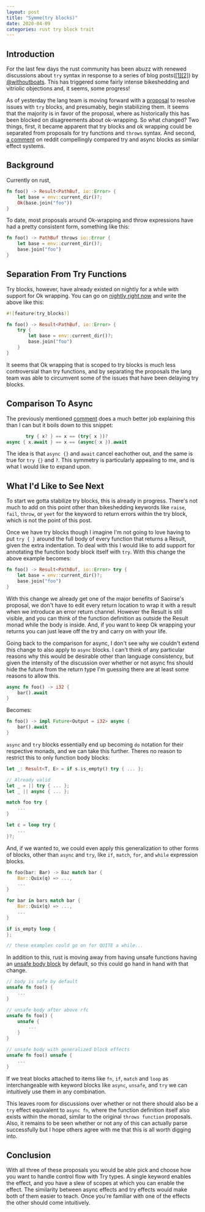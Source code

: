 ```yaml
---
layout: post
title: "Symme(try blocks)"
date: 2020-04-09
categories: rust try block trait
---
```


## Introduction

For the last few days the rust community has been abuzz with renewed
discussions about `try` syntax in response to a series of blog
posts([[1]](https://boats.gitlab.io/blog/post/failure-to-fehler/)[[2]](https://boats.gitlab.io/blog/post/why-ok-wrapping/))
by [@withoutboats](https://twitter.com/withoutboats). This has triggered some
fairly intense bikeshedding and vitriolic objections and, it seems, some
progress!

As of yesterday the lang team is moving forward with a
[proposal](https://github.com/rust-lang/rust/issues/70941) to resolve issues
with `try` blocks, and presumably, begin stabilizing them. It seems that the
majority is in favor of the proposal, where as historically this has been
blocked on disagreements about ok-wrapping. So what changed? Two things, first,
it became apparent that try blocks and ok wrapping could be separated from
proposals for try functions and `throws` syntax. And second, [a
comment](https://www.reddit.com/r/rust/comments/fw4jsx/from_failure_to_fehler/fmmtt7o/)
on reddit compellingly compared try and async blocks as similar effect systems.

## Background

Currently on rust, 

```rust
fn foo() -> Result<PathBuf, io::Error> {
    let base = env::current_dir()?;
    Ok(base.join("foo"))
}
```

To date, most proposals around Ok-wrapping and throw expressions have had a
pretty consistent form, something like this:

```rust
fn foo() -> PathBuf throws io::Error {
    let base = env::current_dir()?;
    base.join("foo")
}
```

## Separation From Try Functions


Try blocks, however, have already existed on nightly for a while with support
for Ok wrapping. You can go on [nightly right
now](https://play.rust-lang.org/?version=nightly&mode=debug&edition=2018&gist=347d8f346dff1fc29273aa436421ea3c)
and write the above like this:

```rust
#![feature(try_blocks)]

fn foo() -> Result<PathBuf, io::Error> {
    try {
        let base = env::current_dir()?;
        base.join("foo")
    }
}
```

It seems that Ok wrapping that is scoped to try blocks is much less
controversial than try functions, and by separating the proposals the lang team
was able to circumvent some of the issues that have been delaying try blocks.

## Comparison To Async

The previously mentioned
[comment](https://www.reddit.com/r/rust/comments/fw4jsx/from_failure_to_fehler/fmmtt7o/)
does a much better job explaining this than I can but it boils down to this
snippet:

```rust
       try { x? } == x == (try{ x })?
async { x.await } == x == (async{ x }).await
```

The idea is that `async {}` and `await` cancel eachother out, and the same is
true for `try {}` and `?`. This symmetry is particularly appealing to me, and
is what I would like to expand upon.

## What I'd Like to See Next

To start we gotta stabilize try blocks, this is already in progress. There's
not much to add on this point other than bikeshedding keywords like `raise`,
`fail`, `throw`, or `yeet` for the keyword to return errors within the try
block, which is not the point of this post.

Once we have try blocks though I imagine I'm not going to love having to put
`try { }` around the full body of every function that returns a Result, given
the extra indentation. To deal with this I would like to add support for
annotating the function body block itself with `try`. With this change the
above example becomes:


```rust
fn foo() -> Result<PathBuf, io::Error> try {
    let base = env::current_dir()?;
    base.join("foo")
}
```

With this change we already get one of the major benefits of Saoirse's
proposal, we don't have to edit every return location to wrap it with a result
when we introduce an error return channel. However the Result is still visible,
and you can think of the function definition as outside the Result monad while
the body is inside. And, if you want to keep Ok wrapping your returns you can
just leave off the try and carry on with your life.

Going back to the comparison for async, I don't see why we couldn't extend this
change to also apply to `async` blocks. I can't think of any particular reasons
why this would be desirable other than language consistency, but given the
intensity of the discussion over whether or not async fns should hide the
future from the return type I'm guessing there are at least some reasons to
allow this.

```rust
async fn foo() -> i32 {
    bar().await
}
```

Becomes:

```rust
fn foo() -> impl Future<Output = i32> async {
    bar().await
}
```

`async` and `try` blocks essentially end up becoming `do` notation for their
respective monads, and we can take this further. Theres no reason to restrict
this to only function body blocks:

```rust
let _: Result<T, E> = if s.is_empty() try { ... };

// Already valid
let _ = || try { ... };
let _ || async { ... };

match foo try {
    ...
}

let c = loop try {
    ...
}?;
```

And, if we wanted to, we could even apply this generalization to other forms of
blocks, other than `async` and `try`, like `if`, `match`, `for`, and `while`
expression blocks.

```rust
fn foo(bar: Bar) -> Baz match bar {
    Bar::Quix(q) => ...,
    ...
}

for bar in bars match bar {
    Bar::Quix(q) => ...,
    ...
}

if is_empty loop {
};

// these examples could go on for QUITE a while...
```

In addition to this, rust is moving away from having unsafe functions having an
[unsafe body block](https://github.com/rust-lang/rfcs/pull/2585) by default, so
this could go hand in hand with that change.

```rust
// body is safe by default
unsafe fn foo() {
    ...
}

// unsafe body after above rfc
unsafe fn foo() {
    unsafe {
        ...
    }
}

// unsafe body with generalized block effects
unsafe fn foo() unsafe {
    ...
}
```

If we treat blocks attached to items like `fn`, `if`, `match` and `loop` as
interchangeable with keyword blocks like `async`, `unsafe`, and `try` we
can intuitively use them in any combination.

This leaves room for discussions over whether or not there should also be a
`try` effect equivalent to `async fn`, where the function definition itself
also exists within the monad, similar to the original `throws function`
proposals. Also, it remains to be seen whether or not any of this can actually
parse successfully but I hope others agree with me that this is all worth
digging into.

## Conclusion

With all three of these proposals you would be able pick and choose how you
want to handle control flow with Try types. A single keyword enables the
effect, and you have a slew of scopes at which you can enable the effect. The
similarity between async effects and try effects would make both of them easier
to teach. Once you're familiar with one of the effects the other should come
intuitively.
